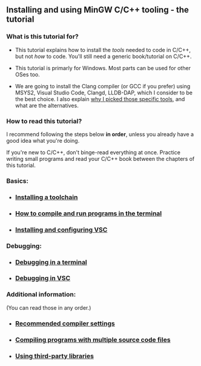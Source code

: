 ## Installing and using MinGW C/C++ tooling - the tutorial

### What is this tutorial for?

* This tutorial explains how to install the *tools* needed to code in C/C++, but not *how* to code. You'll still need a generic book/tutorial on C/C++.

* This tutorial is primarly for Windows. Most parts can be used for other OSes too.

* We are going to install the Clang compiler (or GCC if you prefer) using MSYS2, Visual Studio Code, Clangd, LLDB-DAP, which I consider to be the best choice. I also explain [why I picked those specific tools](/tooling/articles/why_philosophy.md), and what are the alternatives.

### How to read this tutorial?

I recommend following the steps below **in order**, unless you already have a good idea what you're doing.

If you're new to C/C++, don't binge-read everything at once. Practice writing small programs and read your C/C++ book between the chapters of this tutorial.

### Basics:

* ### [Installing a toolchain](/tooling/articles/installing_toolchain.md)

* ### [How to compile and run programs in the terminal](/tooling/articles/installing_toolchain.md)

* ### [Installing and configuring VSC](/tooling/articles/installing_vsc.md)

### Debugging:

* ### [Debugging in a terminal](/tooling/articles/debugging_in_terminal.md)

* ### [Debugging in VSC](/tooling/articles/configuring_vsc_debugger.md)

### Additional information:

(You can read those in any order.)

* ### [Recommended compiler settings](/tooling/articles/recommended_compiler_flags.md)

* ### [Compiling programs with multiple source code files](/tooling/articles/multifile_programs.md)

* ### [Using third-party libraries](/tooling/articles/using_libraries.md)
